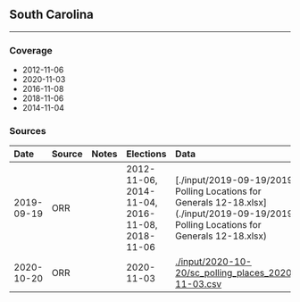 ## South Carolina

-------------



### Coverage
- 2012-11-06
- 2020-11-03
- 2016-11-08
- 2018-11-06
- 2014-11-04


### Sources

| Date | Source | Notes | Elections | Data |
| :---|:----|:---|:---|:---|
| 2019-09-19 | ORR |  | 2012-11-06, 2014-11-04, 2016-11-08, 2018-11-06 | [./input/2019-09-19/2019 Polling Locations for Generals 12-18.xlsx](./input/2019-09-19/2019 Polling Locations for Generals 12-18.xlsx) |
| 2020-10-20 | ORR |  | 2020-11-03 | [./input/2020-10-20/sc_polling_places_2020-11-03.csv](./input/2020-10-20/sc_polling_places_2020-11-03.csv) |
